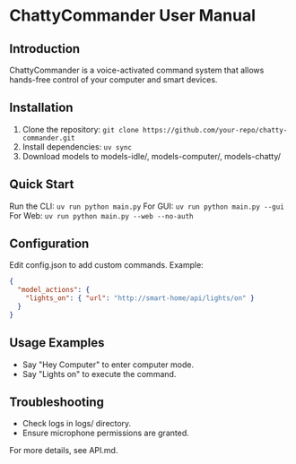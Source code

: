 # ChattyCommander User Manual

## Introduction

ChattyCommander is a voice-activated command system that allows hands-free control of your computer and smart devices.

## Installation

1. Clone the repository: `git clone https://github.com/your-repo/chatty-commander.git`
2. Install dependencies: `uv sync`
3. Download models to models-idle/, models-computer/, models-chatty/

## Quick Start

Run the CLI: `uv run python main.py`
For GUI: `uv run python main.py --gui`
For Web: `uv run python main.py --web --no-auth`

## Configuration

Edit config.json to add custom commands.
Example:

```json
{
  "model_actions": {
    "lights_on": { "url": "http://smart-home/api/lights/on" }
  }
}
```

## Usage Examples

- Say "Hey Computer" to enter computer mode.
- Say "Lights on" to execute the command.

## Troubleshooting

- Check logs in logs/ directory.
- Ensure microphone permissions are granted.

For more details, see API.md.
